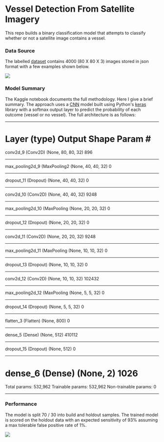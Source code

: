 # Vessel Detection From Satellite Imagery

This repo builds a binary classification model that attempts 
to classify whether or not a satellite image contains a vessel.

### Data Source
The labelled [dataset](https://www.kaggle.com/rhammell/ships-in-satellite-imagery) 
contains 4000 (80 X 80 X 3) images stored in json format 
with a few examples shown below.

![](https://github.com/dstarkey23/transfer_learning_computer_vision/blob/master/input_examples.png=250x250)



### Model Summary
The Kaggle notebook documents the full methodology. Here I give a brief summary. 
The approach uses a [CNN](https://towardsdatascience.com/a-comprehensive-guide-to-convolutional-neural-networks-the-eli5-way-3bd2b1164a53) model built using Python's [keras](https://keras.io/) library with a softmax 
output layer to predict the probability of each outcome (vessel or no vessel). The full architecture is as follows:


_________________________________________________________________
Layer (type)                 Output Shape              Param #   
=================================================================
conv2d_9 (Conv2D)            (None, 80, 80, 32)        896       
_________________________________________________________________
max_pooling2d_9 (MaxPooling2 (None, 40, 40, 32)        0         
_________________________________________________________________
dropout_11 (Dropout)         (None, 40, 40, 32)        0         
_________________________________________________________________
conv2d_10 (Conv2D)           (None, 40, 40, 32)        9248      
_________________________________________________________________
max_pooling2d_10 (MaxPooling (None, 20, 20, 32)        0         
_________________________________________________________________
dropout_12 (Dropout)         (None, 20, 20, 32)        0         
_________________________________________________________________
conv2d_11 (Conv2D)           (None, 20, 20, 32)        9248      
_________________________________________________________________
max_pooling2d_11 (MaxPooling (None, 10, 10, 32)        0         
_________________________________________________________________
dropout_13 (Dropout)         (None, 10, 10, 32)        0         
_________________________________________________________________
conv2d_12 (Conv2D)           (None, 10, 10, 32)        102432    
_________________________________________________________________
max_pooling2d_12 (MaxPooling (None, 5, 5, 32)          0         
_________________________________________________________________
dropout_14 (Dropout)         (None, 5, 5, 32)          0         
_________________________________________________________________
flatten_3 (Flatten)          (None, 800)               0         
_________________________________________________________________
dense_5 (Dense)              (None, 512)               410112    
_________________________________________________________________
dropout_15 (Dropout)         (None, 512)               0         
_________________________________________________________________
dense_6 (Dense)              (None, 2)                 1026      
=================================================================
Total params: 532,962
Trainable params: 532,962
Non-trainable params: 0
_________________________________________________________________




### Performance

The model is split 70 / 30 into build and holdout samples. The trained model
is scored on the holdout data with an expected sensitivity 
of 93% assuming a max tolerable false positive rate of 1%.

![](https://github.com/dstarkey23/transfer_learning_computer_vision/blob/master/roc_plot.png)
